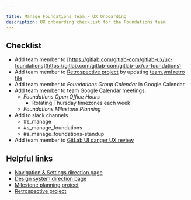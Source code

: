 ```yaml
---

title: Manage Foundations Team - UX Onboarding
description: UX onboarding checklist for the Foundations team
---
```


## Checklist

- Add team member to [https://gitlab.com/gitlab-com/gitlab-ux/ux-foundations](https://gitlab.com/gitlab-com/gitlab-ux/ux-foundations)
- Add team member to [Retrospective project](https://gitlab.com/gl-retrospectives/ecosystem-stage/foundations-group) by updating [team.yml retro file](https://gitlab.com/gitlab-org/async-retrospectives/-/blob/master/teams.yml)
- Add team member to *Foundations Group Calendar* in Google Calendar
- Add team member to team Google Calendar meetings:
  - *Foundations Open Office Hours*
    - Rotating Thursday timezones each week
  - *Foundations Milestone Planning*
- Add to slack channels
  - #s_manage
  - #s_manage_foundations
  - #s_manage_foundations-standup
- Add team member to [GitLab UI danger UX review](https://gitlab.com/gitlab-org/gitlab-ui/-/blob/main/danger/simple_ux_review/Dangerfile#L5)

## Helpful links

- [Navigation & Settings direction page](https://about.gitlab.com/direction/manage/foundations/navigation_settings/)
- [Design system direction page](https://about.gitlab.com/direction/manage/foundations/design_system/)
- [Milestone planning project](https://gitlab.com/gitlab-org/ecosystem-stage/team-tasks)
- [Retrospective project](https://gitlab.com/gl-retrospectives/ecosystem-stage/foundations-group)
